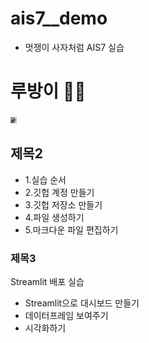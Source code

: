 # ais7__demo

* 멋쟁이 사자처럼 AIS7 실습

# 루방이 🫶🏻
<img src="https://github.com/sunyoung-cho/ais7__demo/blob/main/%E1%84%85%E1%85%AE%E1%84%87%E1%85%A1%E1%86%BC%E1%84%8B%E1%85%B5.png?raw=true" width="10" height="10">

## 제목2
* 1.실습 순서
* 2.깃헙 계정 만들기
* 3.깃헙 저장소 만들기
* 4.파일 생성하기
* 5.마크다운 파일 편집하기

### 제목3 

Streamlit 배포 실습
* Streamlit으로 대시보드 만들기
* 데이터프레임 보여주기
* 시각화하기 
